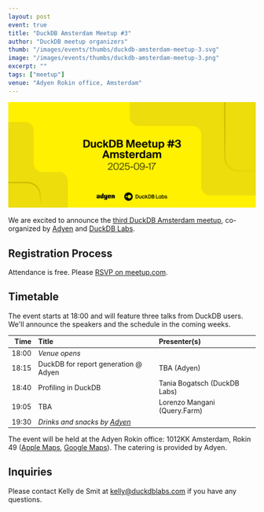 ```yaml
---
layout: post
event: true
title: "DuckDB Amsterdam Meetup #3"
author: "DuckDB meetup organizers"
thumb: "/images/events/thumbs/duckdb-amsterdam-meetup-3.svg"
image: "/images/events/thumbs/duckdb-amsterdam-meetup-3.png"
excerpt: ""
tags: ["meetup"]
venue: "Adyen Rokin office, Amsterdam"
---
```


<img src="/images/events/thumbs/duckdb-amsterdam-meetup-3.svg"
     alt="DuckDB Amsterdam Meetup Splashscreen"
     width="680"
     />

We are excited to announce the [third DuckDB Amsterdam meetup](https://www.meetup.com/duckdb/events/308780911/), co-organized by [Adyen](https://www.adyen.com/) and [DuckDB Labs](https://duckdblabs.com/).

## Registration Process

Attendance is free. Please [RSVP on meetup.com](https://www.meetup.com/duckdb/events/308780911/).

## Timetable

The event starts at 18:00 and will feature three talks from DuckDB users.
We'll announce the speakers and the schedule in the coming weeks.

| Time  | Title   | Presenter(s) |
|------:|:--------|:-------------|
| 18:00 | _Venue opens_ | |
| 18:15 | DuckDB for report generation @ Adyen | TBA (Adyen) |
| 18:40 | Profiling in DuckDB | Tania Bogatsch (DuckDB Labs) |
| 19:05 | TBA | Lorenzo Mangani (Query.Farm) |
| 19:30 | _Drinks and snacks by [Adyen](https://www.adyen.com/)_ | |

The event will be held at the Adyen Rokin office: 1012KK Amsterdam, Rokin 49 ([Apple Maps](https://maps.apple.com/place?address=Rokin%2049,%201012%20KK%20Amsterdam,%20Netherlands&coordinate=52.371375,4.893167&name=Adyen%20Rokin%20Office&place-id=I9267DC82A95CF006&map=explore), [Google Maps](https://maps.app.goo.gl/MCHMGtjFi7SD8QBb7)).
The catering is provided by Adyen.

## Inquiries

Please contact Kelly de Smit at [kelly@duckdblabs.com](mailto:kelly@duckdblabs.com) if you have any questions.
